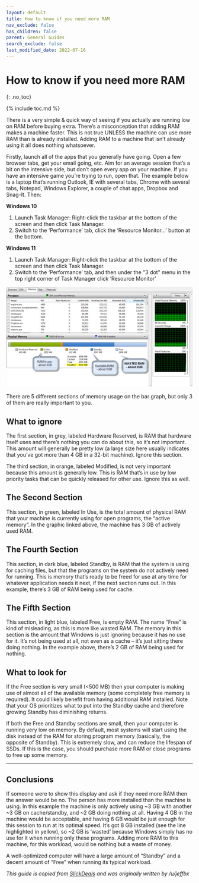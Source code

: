 ```yaml
---
layout: default
title: How to know if you need more RAM
nav_exclude: false
has_children: false
parent: General Guides
search_exclude: false
last_modified_date: 2022-07-16
---
```


# How to know if you need more RAM
{: .no_toc}

{% include toc.md %}

There is a very simple & quick way of seeing if you actually are running low on RAM before buying extra. There’s a misconception that adding RAM makes a machine faster. This is not true UNLESS the machine can use more RAM than is already installed. Adding RAM to a machine that isn’t already using it all does nothing whatsoever.

Firstly, launch all of the apps that you generally have going. Open a few browser tabs, get your email going, etc. Aim for an average session that’s a bit on the intensive side, but don’t open every app on your machine. If you have an intensive game you’re trying to run, open that. The example below is a laptop that’s running Outlook, IE with several tabs, Chrome with several tabs, Notepad, Windows Explorer, a couple of chat apps, Dropbox and Snag-It. Then:

**Windows 10**
1. Launch Task Manager: Right-click the taskbar at the bottom of the screen and then click Task Manager.
2. Switch to the ‘Performance’ tab, click the ‘Resource Monitor…’ button at the bottom.

**Windows 11**
1. Launch Task Manager: Right-click the taskbar at the bottom of the screen and then click Task Manager.
2. Switch to the ‘Performance’ tab, and then under the "3 dot" menu in the top right corner of Task Manager click ‘Resource Monitor’

![resource monitor](/assets/more-memory/resource_monitor.jpeg)

There are 5 different sections of memory usage on the bar graph, but only 3 of them are really important to you.
## What to ignore
The first section, in grey, labeled Hardware Reserved, is RAM that hardware itself uses and there’s nothing you can do about this, so it’s not important. This amount will generally be pretty low (a large size here usually indicates that you’ve got more than 4 GB in a 32-bit machine). Ignore this section.

The third section, in orange, labeled Modified, is not very important because this amount is generally low. This is RAM that’s in use by low priority tasks that can be quickly released for other use. Ignore this as well.
## The Second Section

This section, in green, labeled In Use, is the total amount of physical RAM that your machine is currently using for open programs, the “active memory“. In the graphic linked above, the machine has 3 GB of actively used RAM.
## The Fourth Section

This section, in dark blue, labeled Standby, is RAM that the system is using for caching files, but that the programs on the system do not actively need for running. This is memory that’s ready to be freed for use at any time for whatever application needs it next, if the next section runs out. In this example, there’s 3 GB of RAM being used for cache.
## The Fifth Section

This section, in light blue, labeled Free, is empty RAM. The name “Free” is kind of misleading, as this is more like wasted RAM. The memory in this section is the amount that Windows is just ignoring because it has no use for it. It’s not being used at all, not even as a cache – it’s just sitting there doing nothing. In the example above, there’s 2 GB of RAM being used for nothing.

## What to look for
If the Free section is very small (<500 MB) then your computer is making use of almost all of the available memory (some completely free memory is required). It could likely benefit from having additional RAM installed. Note that your OS prioritizes what to put into the Standby cache and therefore growing Standby has diminishing returns.

If both the Free and Standby sections are small, then your computer is running very low on memory. By default, most systems will start using the disk instead of the RAM for storing program memory (basically, the opposite of Standby). This is extremely slow, and can reduce the lifespan of SSDs. If this is the case, you should purchase more RAM or close programs to free up some memory.

---

## Conclusions

If someone were to show this display and ask if they need more RAM then the answer would be no. The person has more installed than the machine is using. In this example the machine is only actively using ~3 GB with another ~3 GB on cache/standby, and ~2 GB doing nothing at all. Having 4 GB in the machine would be acceptable, and having 6 GB would be just enough for this session to run at its optimal speed. It’s got 8 GB installed (see the line highlighted in yellow), so ~2 GB is ‘wasted’ because Windows simply has no use for it when running only these programs. Adding more RAM to this machine, for this workload, would be nothing but a waste of money.

A well-optimized computer will have a large amount of “Standby” and a decent amount of “Free” when running its typical workload.


*This guide is copied from [SlickDeals](https://slickdeals.net/e/4922990-how-to-know-if-you-need-more-ram) and was originally written by /u/jeffbx*
